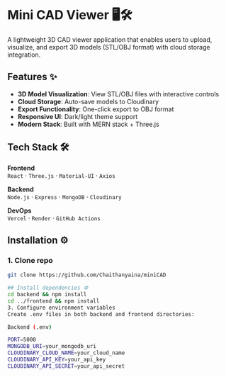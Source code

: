 # Mini CAD Viewer 🖥️🛠️

A lightweight 3D CAD viewer application that enables users to upload, visualize, and export 3D models (STL/OBJ format) with cloud storage integration.


## Features ✨
- **3D Model Visualization**: View STL/OBJ files with interactive controls
- **Cloud Storage**: Auto-save models to Cloudinary
- **Export Functionality**: One-click export to OBJ format
- **Responsive UI**: Dark/light theme support
- **Modern Stack**: Built with MERN stack + Three.js

## Tech Stack 🛠️

**Frontend**  
`React` · `Three.js` · `Material-UI` · `Axios`

**Backend**  
`Node.js` · `Express` · `MongoDB` · `Cloudinary`

**DevOps**  
`Vercel` · `Render` · `GitHub Actions`

## Installation ⚙️

### 1. Clone repo  
```bash
git clone https://github.com/Chaithanyaina/miniCAD

## Install dependencies ⚙️
cd backend && npm install  
cd ../frontend && npm install  
3. Configure environment variables
Create .env files in both backend and frontend directories:

Backend (.env)

PORT=5000  
MONGODB_URI=your_mongodb_uri  
CLOUDINARY_CLOUD_NAME=your_cloud_name  
CLOUDINARY_API_KEY=your_api_key  
CLOUDINARY_API_SECRET=your_api_secret  
